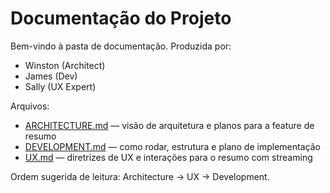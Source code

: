 # Documentação do Projeto

Bem-vindo à pasta de documentação. Produzida por:

- Winston (Architect)
- James (Dev)
- Sally (UX Expert)

Arquivos:

- [ARCHITECTURE.md](./ARCHITECTURE.md) — visão de arquitetura e planos para a feature de resumo
- [DEVELOPMENT.md](./DEVELOPMENT.md) — como rodar, estrutura e plano de implementação
- [UX.md](./UX.md) — diretrizes de UX e interações para o resumo com streaming

Ordem sugerida de leitura: Architecture → UX → Development.
